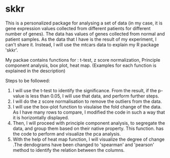 # skkr

This is a personalized package for analysing a set of data (in my case, it is gene expression values collected from different patients 
for different number of genes). The data has values of genes collected from normal and patient samples. As the data that I have is the 
result of my experiment, I can't share it. Instead, I will use the mtcars data to explain my R package 'skkr'.

My packae contains functions for : t-test, z score normalization, Principle component analysis, box plot, heat map.
(Examples for each function is explained in the description)

Steps to be followed:
1. I will use the t-test to identify the significance. From the result, if the p-value is less than 0.05, I will use that data, and perform further steps.
2. I will do the z score normalisation to remove the outliers from the data.
3. I will use the box-plot function to visulaise the fold change of the data. As I have many rows to compare, I modified the code in such a way that
it is horizontally displayed.
4. Then, I will proceed with principle component analysis, to segregate the data, and group them based on their native property. This function. has the code to
perform and visualize the pca analysis.
5.  With the help of heat map function, I will visualize the degree of change .The dendograms have been changed to 'spearman' and 'pearson' method to 
identify the relation between the columns.

